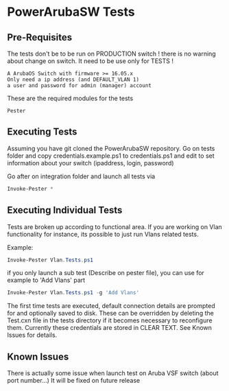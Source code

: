 # PowerArubaSW Tests

## Pre-Requisites

The tests don't be to be run on PRODUCTION switch ! there is no warning about change on switch.
It need to be use only for TESTS !

    A ArubaOS Switch with firmware >= 16.05.x
    Only need a ip address (and DEFAULT_VLAN 1)
    a user and password for admin (manager) account

These are the required modules for the tests

    Pester

## Executing Tests

Assuming you have git cloned the PowerArubaSW repository. Go on tests folder and copy credentials.example.ps1 to credentials.ps1 and edit to set information about your switch (ipaddress, login, password)

Go after on integration folder and launch all tests via

```powershell
Invoke-Pester *
```

## Executing Individual Tests

Tests are broken up according to functional area. If you are working on Vlan functionality for instance, its possible to just run Vlans related tests.

Example:

```powershell
Invoke-Pester Vlan.Tests.ps1
```

if you only launch a sub test (Describe on pester file), you can use for example to 'Add Vlans' part

```powershell
Invoke-Pester Vlan.Tests.ps1 -g 'Add Vlans'
```

The first time tests are executed, default connection details are prompted for and optionally saved to disk. These can be overridden by deleting the Test.cxn file in the tests directory if it becomes necessary to reconfigure them. Currently these credentials are stored in CLEAR TEXT. See Known Issues for details.

## Known Issues

There is actually some issue when launch test on Aruba VSF switch (about port number...)
It will be fixed on future release